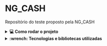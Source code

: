 # NG_CASH
Repositório do teste proposto pela NG_CASH

<details>
<summary>
    <strong>💻 Como rodar o projeto</strong>
  </summary><br>
  
  Desenvolvido com:
  
    - node v16.17.1
    - docker v20.10.18
    - docker-compose v2.5.0
    - npm v8.15.0
  
  1- Entre na pasta NG_CASH
  
  2- Rode o comando <code>npm run install:apps</code>
  
  O comando será responsável por:
  - Instalar as dependências do front
  - Instalar as dependêncais do back
  - Subir os containers docker
  - Fazer o build do typescript no back
  - Criar o banco de dados e popular com o sequelize

</details>

<details>
  <summary>
    <strong>:wrench: Tecnologias e bibliotecas utilizadas</strong>
  </summary><br>
  
  <strong>Front-end</strong>

  - HTML5
  - CSS3
  - JavaScript
  - React
  - TypeScript
  
  <strong>Back-end</strong>
  
  - Node.js
  - Express.js
  - md5
  - Joi
  - JWT
  - Postgres
  - Sequelize
  - TypeScript
  
</details>
